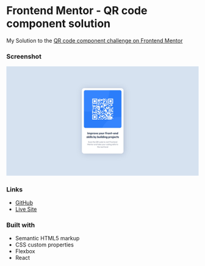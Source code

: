 # Frontend Mentor - QR code component solution

My Solution to the [QR code component challenge on Frontend Mentor](https://www.frontendmentor.io/challenges/qr-code-component-iux_sIO_H)

### Screenshot

![](./QR-screenshot.jpg)

### Links

- [GitHub](https://github.com/MorganGray28/QR-code-component-frontendmentor)
- [Live Site](https://qr-code-component-frontendmentor-two.vercel.app/)

### Built with

- Semantic HTML5 markup
- CSS custom properties
- Flexbox
- React

